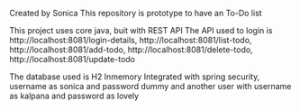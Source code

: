 Created by Sonica
This repository is prototype to have an To-Do list

This project uses core java, buit with REST API
The API used to login is http://localhost:8081/login-details, http://localhost:8081/list-todo, http://localhost:8081/add-todo, http://localhost:8081/delete-todo, http://localhost:8081/update-todo

The database used is H2 Inmemory
Integrated with spring security, username as sonica and password dummy and another user with username as kalpana and password as lovely
